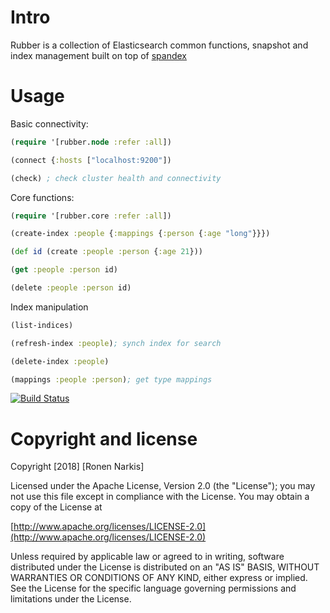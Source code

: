 # Intro

Rubber is a collection of Elasticsearch common functions, snapshot and index management built on top of [spandex](https://github.com/mpenet/spandex)

# Usage

Basic connectivity:

```clojure
(require '[rubber.node :refer :all])

(connect {:hosts ["localhost:9200"])

(check) ; check cluster health and connectivity
```

Core functions:

```clojure
(require '[rubber.core :refer :all])

(create-index :people {:mappings {:person {:age "long"}}})

(def id (create :people :person {:age 21}))

(get :people :person id)

(delete :people :person id)
```

Index manipulation

```clojure
(list-indices)

(refresh-index :people); synch index for search

(delete-index :people)

(mappings :people :person); get type mappings
```

[![Build Status](https://travis-ci.org/narkisr/rubber.png)](https://travis-ci.org/narkisr/rubber)

# Copyright and license

Copyright [2018] [Ronen Narkis]

Licensed under the Apache License, Version 2.0 (the "License");
you may not use this file except in compliance with the License.
You may obtain a copy of the License at

  [http://www.apache.org/licenses/LICENSE-2.0](http://www.apache.org/licenses/LICENSE-2.0)

Unless required by applicable law or agreed to in writing, software
distributed under the License is distributed on an "AS IS" BASIS,
WITHOUT WARRANTIES OR CONDITIONS OF ANY KIND, either express or implied.
See the License for the specific language governing permissions and
limitations under the License.
